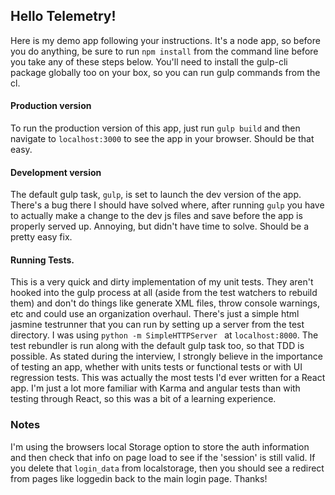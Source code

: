 ## Hello Telemetry!
Here is my demo app following your instructions. It's a node app, so before you do anything, be sure to run `npm install` from the command line before you take any of these steps below. You'll need to install the gulp-cli package globally too on your box, so you can run gulp commands from the cl.

#### Production version
To run the production version of this app, just run `gulp build` and then navigate to `localhost:3000` to see the app in your browser. Should be that easy.

#### Development version
The default gulp task, `gulp`, is set to launch the dev version of the app. There's a bug there I should have solved where, after running `gulp` you have to actually make a change to the dev js files and save before the app is properly served up. Annoying, but didn't have time to solve. Should be a pretty easy fix.

#### Running Tests.
This is a very quick and dirty implementation of my unit tests. They aren't hooked into the gulp process at all (aside from the test watchers to rebuild them) and don't do things like generate XML files, throw console warnings, etc and could use an organization overhaul. There's just a simple html jasmine testrunner that you can run by setting up a server from the test directory. I was using `python -m SimpleHTTPServer ` at `localhost:8000`. The test rebundler is run along with the default gulp task too, so that TDD is possible. As stated during the interview, I strongly believe in the importance of testing an app, whether with units tests or functional tests or with UI regression tests. This was actually the most tests I'd ever written for a React app. I'm just a lot more familiar with Karma and angular tests than with testing through React, so this was a bit of a learning experience.


### Notes
I'm using the browsers local Storage option to store the auth information and then check that info on page load to see if the 'session' is still valid. If you delete that `login_data` from localstorage, then you should see a redirect from pages like loggedin back to the main login page. Thanks!
